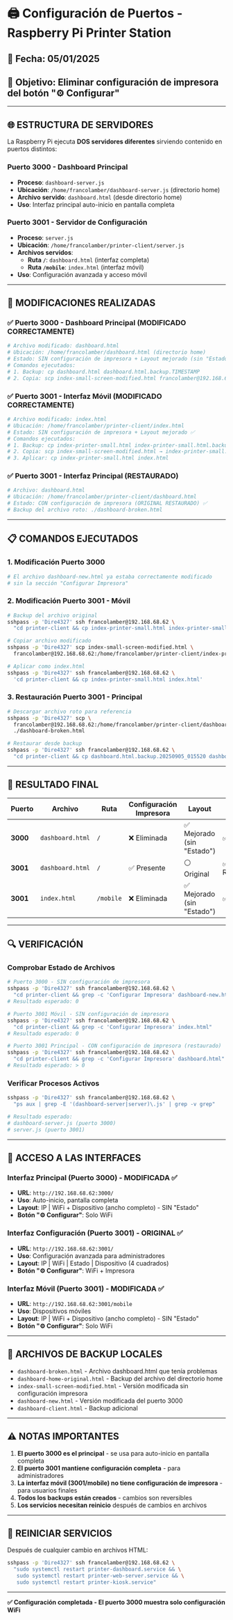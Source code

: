 # 🖨️ Configuración de Puertos - Raspberry Pi Printer Station

## 📅 **Fecha**: 05/01/2025  
## 🎯 **Objetivo**: Eliminar configuración de impresora del botón "⚙️ Configurar"

---

## 🌐 **ESTRUCTURA DE SERVIDORES**

La Raspberry Pi ejecuta **DOS servidores diferentes** sirviendo contenido en puertos distintos:

### **Puerto 3000 - Dashboard Principal** 
- **Proceso**: `dashboard-server.js`
- **Ubicación**: `/home/francolamber/dashboard-server.js` (directorio home)
- **Archivo servido**: `dashboard.html` (desde directorio home)
- **Uso**: Interfaz principal auto-inicio en pantalla completa

### **Puerto 3001 - Servidor de Configuración**
- **Proceso**: `server.js` 
- **Ubicación**: `/home/francolamber/printer-client/server.js`
- **Archivos servidos**: 
  - **Ruta `/`**: `dashboard.html` (interfaz completa)
  - **Ruta `/mobile`**: `index.html` (interfaz móvil)
- **Uso**: Configuración avanzada y acceso móvil

---

## 🔧 **MODIFICACIONES REALIZADAS**

### **✅ Puerto 3000 - Dashboard Principal (MODIFICADO CORRECTAMENTE)**
```bash
# Archivo modificado: dashboard.html
# Ubicación: /home/francolamber/dashboard.html (directorio home)
# Estado: SIN configuración de impresora + Layout mejorado (sin "Estado", "Dispositivo" ancho completo) ✅
# Comandos ejecutados:
# 1. Backup: cp dashboard.html dashboard.html.backup.TIMESTAMP
# 2. Copia: scp index-small-screen-modified.html francolamber@192.168.68.62:~/dashboard.html
```

### **✅ Puerto 3001 - Interfaz Móvil (MODIFICADO CORRECTAMENTE)**
```bash
# Archivo modificado: index.html  
# Ubicación: /home/francolamber/printer-client/index.html
# Estado: SIN configuración de impresora + Layout mejorado ✅
# Comandos ejecutados:
# 1. Backup: cp index-printer-small.html index-printer-small.html.backup.TIMESTAMP
# 2. Copia: scp index-small-screen-modified.html → index-printer-small.html
# 3. Aplicar: cp index-printer-small.html index.html
```

### **✅ Puerto 3001 - Interfaz Principal (RESTAURADO)**
```bash
# Archivo: dashboard.html
# Ubicación: /home/francolamber/printer-client/dashboard.html  
# Estado: CON configuración de impresora (ORIGINAL RESTAURADO) ✅
# Backup del archivo roto: ./dashboard-broken.html
```

---

## 📋 **COMANDOS EJECUTADOS**

### **1. Modificación Puerto 3000**
```bash
# El archivo dashboard-new.html ya estaba correctamente modificado
# sin la sección "Configurar Impresora"
```

### **2. Modificación Puerto 3001 - Móvil** 
```bash
# Backup del archivo original
sshpass -p 'Dire4327' ssh francolamber@192.168.68.62 \
  "cd printer-client && cp index-printer-small.html index-printer-small.html.backup.TIMESTAMP"

# Copiar archivo modificado
sshpass -p 'Dire4327' scp index-small-screen-modified.html \
  francolamber@192.168.68.62:/home/francolamber/printer-client/index-printer-small.html

# Aplicar como index.html
sshpass -p 'Dire4327' ssh francolamber@192.168.68.62 \
  'cd printer-client && cp index-printer-small.html index.html'
```

### **3. Restauración Puerto 3001 - Principal**
```bash
# Descargar archivo roto para referencia
sshpass -p 'Dire4327' scp \
  francolamber@192.168.68.62:/home/francolamber/printer-client/dashboard.html \
  ./dashboard-broken.html

# Restaurar desde backup
sshpass -p 'Dire4327' ssh francolamber@192.168.68.62 \
  "cd printer-client && cp dashboard.html.backup.20250905_015520 dashboard.html"
```

---

## 🎯 **RESULTADO FINAL**

| Puerto | Archivo | Ruta | Configuración Impresora | Layout | Estado |
|--------|---------|------|------------------------|--------|---------|
| **3000** | `dashboard.html` | `/` | ❌ Eliminada | ✅ Mejorado (sin "Estado") | ✅ Correcto |
| **3001** | `dashboard.html` | `/` | ✅ Presente | ⚪ Original | ✅ Restaurado |
| **3001** | `index.html` | `/mobile` | ❌ Eliminada | ✅ Mejorado (sin "Estado") | ✅ Correcto |

---

## 🔍 **VERIFICACIÓN**

### **Comprobar Estado de Archivos**
```bash
# Puerto 3000 - SIN configuración de impresora
sshpass -p 'Dire4327' ssh francolamber@192.168.68.62 \
  "cd printer-client && grep -c 'Configurar Impresora' dashboard-new.html"
# Resultado esperado: 0

# Puerto 3001 Móvil - SIN configuración de impresora  
sshpass -p 'Dire4327' ssh francolamber@192.168.68.62 \
  "cd printer-client && grep -c 'Configurar Impresora' index.html"
# Resultado esperado: 0

# Puerto 3001 Principal - CON configuración de impresora (restaurado)
sshpass -p 'Dire4327' ssh francolamber@192.168.68.62 \
  "cd printer-client && grep -c 'Configurar Impresora' dashboard.html"  
# Resultado esperado: > 0
```

### **Verificar Procesos Activos**
```bash
sshpass -p 'Dire4327' ssh francolamber@192.168.68.62 \
  "ps aux | grep -E '(dashboard-server|server)\.js' | grep -v grep"

# Resultado esperado:
# dashboard-server.js (puerto 3000)
# server.js (puerto 3001)
```

---

## 🚀 **ACCESO A LAS INTERFACES**

### **Interfaz Principal (Puerto 3000) - MODIFICADA ✅**
- **URL**: `http://192.168.68.62:3000/`
- **Uso**: Auto-inicio, pantalla completa
- **Layout**: IP | WiFi + Dispositivo (ancho completo) - SIN "Estado"
- **Botón "⚙️ Configurar"**: Solo WiFi

### **Interfaz Configuración (Puerto 3001) - ORIGINAL ✅**  
- **URL**: `http://192.168.68.62:3001/`
- **Uso**: Configuración avanzada para administradores
- **Layout**: IP | WiFi | Estado | Dispositivo (4 cuadrados)
- **Botón "⚙️ Configurar"**: WiFi + Impresora

### **Interfaz Móvil (Puerto 3001) - MODIFICADA ✅**
- **URL**: `http://192.168.68.62:3001/mobile`  
- **Uso**: Dispositivos móviles
- **Layout**: IP | WiFi + Dispositivo (ancho completo) - SIN "Estado"
- **Botón "⚙️ Configurar"**: Solo WiFi

---

## 📁 **ARCHIVOS DE BACKUP LOCALES**

- `dashboard-broken.html` - Archivo dashboard.html que tenía problemas
- `dashboard-home-original.html` - Backup del archivo del directorio home
- `index-small-screen-modified.html` - Versión modificada sin configuración impresora
- `dashboard-new.html` - Versión modificada del puerto 3000
- `dashboard-client.html` - Backup adicional

---

## ⚠️ **NOTAS IMPORTANTES**

1. **El puerto 3000 es el principal** - se usa para auto-inicio en pantalla completa
2. **El puerto 3001 mantiene configuración completa** - para administradores  
3. **La interfaz móvil (3001/mobile) no tiene configuración de impresora** - para usuarios finales
4. **Todos los backups están creados** - cambios son reversibles
5. **Los servicios necesitan reinicio** después de cambios en archivos

---

## 🔄 **REINICIAR SERVICIOS**

Después de cualquier cambio en archivos HTML:

```bash
sshpass -p 'Dire4327' ssh francolamber@192.168.68.62 \
  "sudo systemctl restart printer-dashboard.service && \
   sudo systemctl restart printer-web-server.service && \
   sudo systemctl restart printer-kiosk.service"
```

---

**✅ Configuración completada - El puerto 3000 muestra solo configuración WiFi**
